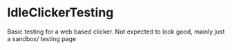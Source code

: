 # IdleClickerTesting
Basic testing for a web based clicker. Not expected to look good, mainly just a sandbox/ testing page
